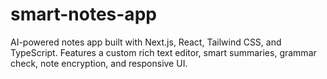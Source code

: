 # smart-notes-app
AI-powered notes app built with Next.js, React, Tailwind CSS, and TypeScript. Features a custom rich text editor, smart summaries, grammar check, note encryption, and responsive UI.
